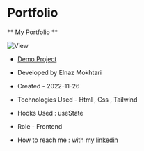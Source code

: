 # Portfolio

** My Portfolio **

![View](https://github.com/Elinazmokhtari/Portfolio/assets/109355938/d92aa03c-bfc8-46d8-a9a8-c3e786e61f21)


- [Demo Project](https://github.com/Elinazmokhtari/Portfolio)

- Developed by Elnaz Mokhtari

- Created - 2022-11-26

- Technologies Used - Html , Css , Tailwind

- Hooks Used : useState 

- Role - Frontend

- How to reach me : with my [linkedin](https://www.linkedin.com/in/Elnaz-mokhtari)
